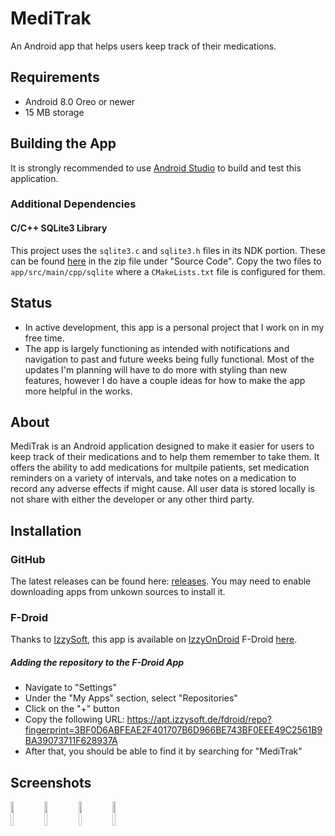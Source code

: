 # MediTrak
An Android app that helps users keep track of their medications.

## Requirements

+ Android 8.0 Oreo or newer
+ 15 MB storage

## Building the App

It is strongly recommended to use [Android Studio](https://developer.android.com/studio) to build and test this application.

### Additional Dependencies
#### C/C++ SQLite3 Library

This project uses the ````sqlite3.c```` and ````sqlite3.h```` files in its NDK portion. These can be found [here](https://www.sqlite.org/download.html) in the zip file under "Source Code". Copy the two files to ````app/src/main/cpp/sqlite```` where a ````CMakeLists.txt```` file is configured for them.

## Status

+ In active development, this app is a personal project that I work on in my free time.
+ The app is largely functioning as intended with notifications and navigation to past and future weeks being fully functional. Most of the updates I'm planning will have to do more with styling than new features, however I do have a couple ideas for how to make the app more helpful in the works.

## About

MediTrak is an Android application designed to make it easier for users to keep track of their medications and to help them remember to take them. It offers the ability to add medications for multpile patients, set medication reminders on a variety of intervals, and take notes on a medication to record any adverse effects if might cause. All user data is stored locally is not share with either the developer or any other third party.

## Installation

### GitHub

The latest releases can be found here: [releases](https://github.com/AdamGuidarini/MediTrak/releases). You may need to enable downloading apps from unkown sources to install it.

### F-Droid

Thanks to [IzzySoft](https://github.com/IzzySoft), this app is available on [IzzyOnDroid](https://apt.izzysoft.de/fdroid/) F-Droid [here](https://apt.izzysoft.de/fdroid/index/apk/projects.medicationtracker/).

##### Adding the repository to the F-Droid App

- Navigate to "Settings"
- Under the "My Apps" section, select "Repositories"
- Click on the "+" button
- Copy the following URL: https://apt.izzysoft.de/fdroid/repo?fingerprint=3BF0D6ABFEAE2F401707B6D966BE743BF0EEE49C2561B9BA39073711F628937A
- After that, you should be able to find it by searching for "MediTrak"

## Screenshots

<img src="https://github.com/AdamGuidarini/MediTrak/assets/45023561/fb0a3f87-60be-4ff8-a918-26a11f2ac9ec" width=10% height=10%>
<img src="https://github.com/AdamGuidarini/MediTrak/assets/45023561/be7fbc82-8c02-445e-a540-eab809df52d1" width=10% height=10%>
<img src="https://github.com/AdamGuidarini/MediTrak/assets/45023561/6cea93a1-56db-41fd-91c2-45450e82cc0a" width=10% height=10%>
<img src="https://github.com/AdamGuidarini/MediTrak/assets/45023561/3b0f4d3a-5625-4690-a752-8b1afe44eb86" width=10% height=10%>
